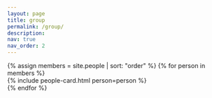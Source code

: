```yaml
---
layout: page
title: group
permalink: /group/
description: 
nav: true
nav_order: 2
---
```


<div class="row row-cols-1 row-cols-sm-2 row-cols-md-3 g-4">
  {% assign members = site.people | sort: "order" %}
  {% for person in members %}
    <div class="col">
      {% include people-card.html person=person %}
    </div>
  {% endfor %}
</div>
